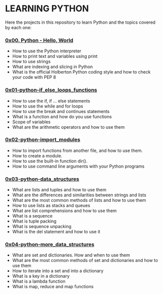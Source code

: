 # LEARNING PYTHON
Here the projects in this repository to learn Python and the topics covered by each one:

### [0x00. Python - Hello, World](https://github.com/Valentinaga1/holbertonschool-higher_level_programming/tree/master/0x00-python-hello_world "0x00-python-hello_world")
- How to use the Python interpreter
- How to print text and variables using print
- How to use strings
- What are indexing and slicing in Python
- What is the official Holberton Python coding style and how to check your code with PEP 8

### [0x01-python-if_else_loops_functions](https://github.com/Valentinaga1/holbertonschool-higher_level_programming/tree/master/0x01-python-if_else_loops_functions "0x01-python-if_else_loops_functions")
- How to use the if, if ... else statements
- How to use the while and for loops
- How to use the break and continues statements
- What is a function and how do you use functions
- Scope of variables
- What are the arithmetic operators and how to use them

### [0x02-python-import_modules](https://github.com/Valentinaga1/holbertonschool-higher_level_programming/tree/master/0x02-python-import_modules "0x02-python-import_modules")
- How to import functions from another file, and how to use them.
- How to create a module.
- How to use the built-in function dir().
- How to use command line arguments with your Python programs

### [0x03-python-data_structures](https://github.com/Valentinaga1/holbertonschool-higher_level_programming/tree/master/0x03-python-data_structures "0x03-python-data_structures")
- What are lists and tuples and how to use them
- What are the differences and similarities between strings and lists
- What are the most common methods of lists and how to use them
- How to use lists as stacks and queues
- What are list comprehensions and how to use them
- What is a sequence
- What is tuple packing
- What is sequence unpacking
- What is the del statement and how to use it

### [0x04-python-more_data_structures](https://github.com/Valentinaga1/holbertonschool-higher_level_programming/tree/master/0x04-python-more_data_structures "0x04-python-more_data_structures")
- What are set and dictionaries. How and when to use them
- What are the most common methods of set and dictionaries and how to use them
- How to iterate into a set and into a dictionary
- What is a key in a dictionary
- What is a lambda function
- What is map, reduce and map functions